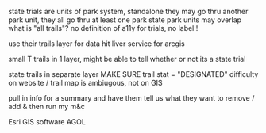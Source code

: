 state trials are units of park system, standalone
they may go thru another park unit, they all go thru at least one park
state park units may overlap
what is "all trails"?
no definition of a11y for trials, no label!!

use their trails layer for data
hit liver service for arcgis

small T trails in 1 layer, might be able to tell whether or not its a state trial

state trails in separate layer
MAKE SURE trail stat = "DESIGNATED"
difficulty on website / trail map is ambiugous, not on GIS

pull in info for a summary and have them tell us what they want to remove / add & then run my m&c


Esri GIS software
AGOL
